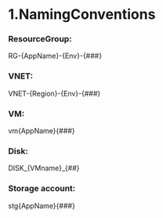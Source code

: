 # 1.NamingConventions

### ResourceGroup:
RG-{AppName}-{Env}-{###}

### VNET:
VNET-{Region}-{Env}-{###}

### VM:
vm{AppName}{###}

### Disk:
DISK_{VMname}_{##}

### Storage account:
stg{AppName}{###}
